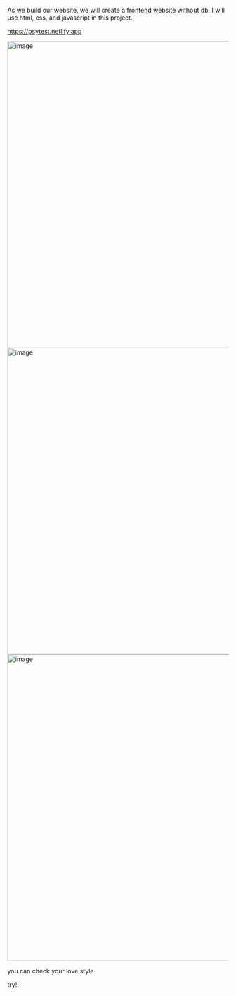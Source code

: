 As we build our website, we will create a frontend website without db.
I will use html, css, and javascript in this project.


https://psytest.netlify.app

<img width="696" alt="image" src="https://user-images.githubusercontent.com/55140432/171576185-ebc792e1-f5c3-4925-885f-9e6e64b585b7.png">

<img width="696" alt="image" src="https://user-images.githubusercontent.com/55140432/171576231-b8d4eb67-4e35-4ff1-8def-659172a8ffba.png">

<img width="696" alt="image" src="https://user-images.githubusercontent.com/55140432/171576322-3917149e-d71e-4253-8795-7461539cf0e5.png">


you can check your love style

try!!

